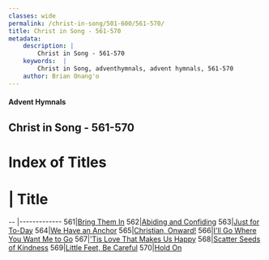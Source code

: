 ```yaml
---
classes: wide
permalink: /christ-in-song/501-600/561-570/
title: Christ in Song - 561-570
metadata:
    description: |
        Christ in Song - 561-570
    keywords:  |
        Christ in Song, adventhymnals, advent hymnals, 561-570
    author: Brian Onang'o
---
```


#### Advent Hymnals
## Christ in Song - 561-570

# Index of Titles
# | Title                        
-- |-------------
561|[Bring Them In](/christ-in-song/501-600/561-570/Bring-Them-In)
562|[Abiding and Confiding](/christ-in-song/501-600/561-570/Abiding-and-Confiding)
563|[Just for To-Day](/christ-in-song/501-600/561-570/Just-for-To-Day)
564|[We Have an Anchor](/christ-in-song/501-600/561-570/We-Have-an-Anchor)
565|[Christian, Onward!](/christ-in-song/501-600/561-570/Christian,-Onward!)
566|[I'll Go Where You Want Me to Go](/christ-in-song/501-600/561-570/I'll-Go-Where-You-Want-Me-to-Go)
567|['Tis Love That Makes Us Happy](/christ-in-song/501-600/561-570/'Tis-Love-That-Makes-Us-Happy)
568|[Scatter Seeds of Kindness](/christ-in-song/501-600/561-570/Scatter-Seeds-of-Kindness)
569|[Little Feet, Be Careful](/christ-in-song/501-600/561-570/Little-Feet,-Be-Careful)
570|[Hold On](/christ-in-song/501-600/561-570/Hold-On)